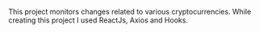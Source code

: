 
This project monitors changes related to various cryptocurrencies. While creating this project I used ReactJs, Axios and Hooks.

